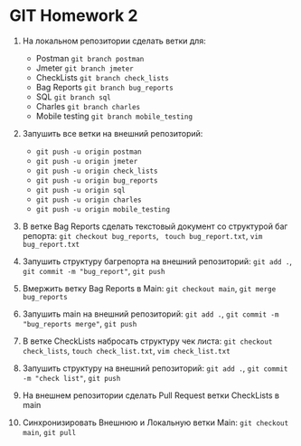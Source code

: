 # GIT Homework 2

1. На локальном репозитории сделать ветки для:
    - Postman `git branch postman`
    - Jmeter `git branch jmeter`
    - CheckLists `git branch check_lists`
    - Bag Reports `git branch bug_reports`
    - SQL `git branch sql`
    - Charles `git branch charles`
    - Mobile testing `git branch mobile_testing`

2. Запушить все ветки на внешний репозиторий:
    - `git push -u origin postman`
    - `git push -u origin jmeter`
    - `git push -u origin check_lists`
    - `git push -u origin bug_reports`
    - `git push -u origin sql`
    - `git push -u origin charles`
    - `git push -u origin mobile_testing`

3. В ветке Bag Reports сделать текстовый документ со структурой баг репорта: `git checkout bug_reports`, ` touch bug_report.txt`, `vim bug_report.txt`
4. Запушить структуру багрепорта на внешний репозиторий: `git add .`, `git commit -m "bug_report"`, `git push`
5. Вмержить ветку Bag Reports в Main: `git checkout main`, `git merge bug_reports`
6. Запушить main на внешний репозиторий: `git add .`, `git commit -m "bug_reports merge"`, `git push`
7. В ветке CheckLists набросать структуру чек листа: `git checkout check_lists`, `touch check_list.txt`, `vim check_list.txt`
8. Запушить структуру на внешний репозиторий: `git add .`, `git commit -m "check list"`, `git push`
9. На внешнем репозитории сделать Pull Request ветки CheckLists в main
10. Синхронизировать Внешнюю и Локальную ветки Main: `git checkout main`, `git pull`